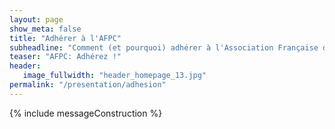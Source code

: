 ```yaml
---
layout: page
show_meta: false
title: "Adhérer à l'AFPC"
subheadline: "Comment (et pourquoi) adhérer à l'Association Française de programmation par Contraintes"
teaser: "AFPC: Adhérez !"
header:
   image_fullwidth: "header_homepage_13.jpg"
permalink: "/presentation/adhesion"
---
```


{% include messageConstruction %}
